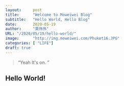 ```yaml
---
layout:     post
title:      "Welcome to Moweiwei Blog"
subtitle:   "Hello World, Hello Blog"
date:       2020-05-19
author:     "莫伟伟"
URL: "/2020/05/19/hello-world/"
image:      "http://img.moweiwei.com/Phuket16.JPG"
categories: [ "LIFE"]
draft: true
---
```


> “Yeah It's on. ”

## Hello World!

